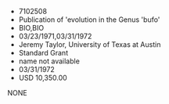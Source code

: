 * 7102508
* Publication of 'evolution in the Genus 'bufo'
* BIO,BIO
* 03/23/1971,03/31/1972
* Jeremy Taylor, University of Texas at Austin
* Standard Grant
*   name not available
* 03/31/1972
* USD 10,350.00

NONE